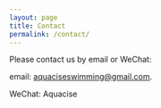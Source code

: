 ```yaml
---
layout: page
title: Contact
permalink: /contact/
---
```


Please contact us by email or WeChat:

email: [aquaciseswimming@gmail.com](mailto:aquaciseswimming@gmail.com).

WeChat: Aquacise
